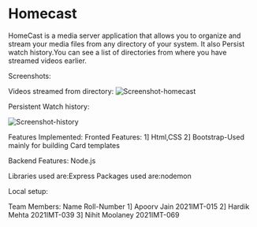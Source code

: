 # Homecast
HomeCast is a media server application that allows you to organize and stream your media files from any directory of your system.
It also Persist watch history.You can see a list of directories from where you have streamed videos earlier.

Screenshots:

Videos streamed from directory:
![Screenshot-homecast](https://user-images.githubusercontent.com/114798928/224531407-83b61f8a-de9c-41af-8665-061b0e5e4969.png)



Persistent Watch history:

![Screenshot-history](https://user-images.githubusercontent.com/114798928/224531184-09c7c846-cdab-456f-a413-bf13222908c5.png)

Features Implemented:
Fronted Features:
1] Html,CSS
2] Bootstrap-Used mainly for building Card templates

Backend Features:
Node.js

Libraries used are:Express
Packages used are:nodemon

Local setup:

Team Members:
      Name            Roll-Number
1] Apoorv Jain        2021IMT-015
2] Hardik Mehta       2021IMT-039
3] Nihit Moolaney     2021IMT-069
